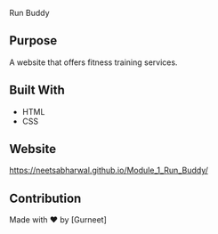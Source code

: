  Run Buddy

## Purpose
A website that offers fitness training services.

## Built With
* HTML
* CSS

## Website
https://neetsabharwal.github.io/Module_1_Run_Buddy/

## Contribution
Made with ❤️ by [Gurneet]
